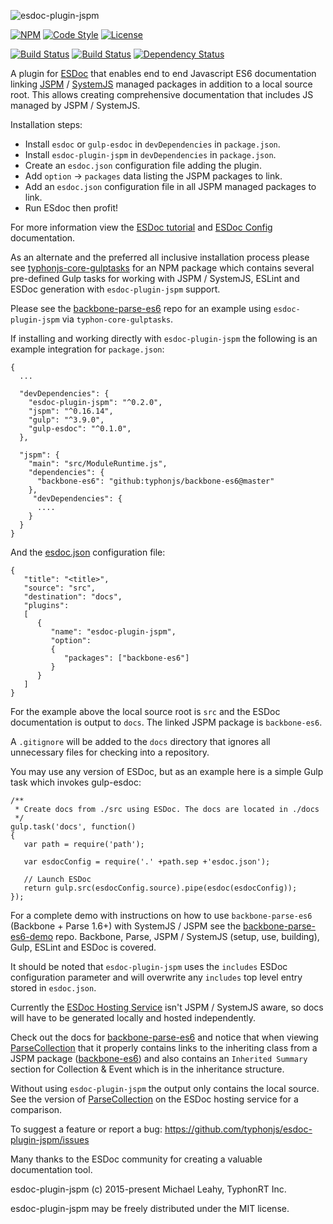 ![esdoc-plugin-jspm](http://i.imgur.com/1TsbnX2.png)

[![NPM](https://img.shields.io/npm/v/esdoc-plugin-jspm.svg?label=npm)](https://www.npmjs.com/package/esdoc-plugin-jspm)
[![Code Style](https://img.shields.io/badge/code%20style-allman-yellowgreen.svg?style=flat)](https://en.wikipedia.org/wiki/Indent_style#Allman_style)
[![License](https://img.shields.io/badge/license-MIT-yellowgreen.svg?style=flat)](https://github.com/typhonjs/esdoc-plugin-jspm/blob/master/LICENSE)

[![Build Status](https://travis-ci.org/typhonjs/esdoc-plugin-jspm.svg?branch=master)](https://travis-ci.org/typhonjs/esdoc-plugin-jspm)
[![Build Status](https://img.shields.io/codecov/c/github/codecov/example-python.svg)](https://codecov.io/github/typhonjs/esdoc-plugin-jspm)
[![Dependency Status](https://www.versioneye.com/user/projects/562b368236d0ab0019001056/badge.svg?style=flat)](https://www.versioneye.com/user/projects/562b368236d0ab0019001056)

A plugin for [ESDoc](https://esdoc.org) that enables end to end Javascript ES6 documentation linking [JSPM](http://jspm.io) / [SystemJS](https://github.com/systemjs/systemjs) managed packages in addition to a local source root. This allows creating comprehensive documentation that includes JS managed by JSPM / SystemJS. 

Installation steps:
- Install `esdoc` or `gulp-esdoc` in `devDependencies` in `package.json`.
- Install `esdoc-plugin-jspm` in `devDependencies` in `package.json`.
- Create an `esdoc.json` configuration file adding the plugin.
- Add `option` -> `packages` data listing the JSPM packages to link.
- Add an `esdoc.json` configuration file in all JSPM managed packages to link.
- Run ESdoc then profit!

For more information view the [ESDoc tutorial](https://esdoc.org/tutorial.html) and [ESDoc Config](https://esdoc.org/config.html) documentation.

As an alternate and the preferred all inclusive installation process please see [typhonjs-core-gulptasks](https://www.npmjs.com/package/typhonjs-core-gulptasks) for an NPM package which contains several pre-defined Gulp tasks for working with JSPM / SystemJS, ESLint and ESDoc generation with `esdoc-plugin-jspm` support.

Please see the [backbone-parse-es6](https://github.com/typhonjs/backbone-parse-es6) repo for an example using `esdoc-plugin-jspm` via `typhon-core-gulptasks`. 

If installing and working directly with `esdoc-plugin-jspm` the following is an example integration for `package.json`:
```
{
  ...

  "devDependencies": {
    "esdoc-plugin-jspm": "^0.2.0",
    "jspm": "^0.16.14",
    "gulp": "^3.9.0",
    "gulp-esdoc": "^0.1.0",
  },
  
  "jspm": {
    "main": "src/ModuleRuntime.js",
    "dependencies": {
      "backbone-es6": "github:typhonjs/backbone-es6@master"
    },
     "devDependencies": {
      ....
    }
  }
}
```

And the [esdoc.json](https://github.com/typhonjs/backbone-parse-es6/blob/master/esdoc.json) configuration file:

```
{
   "title": "<title>",
   "source": "src",
   "destination": "docs",
   "plugins":
   [
      {
         "name": "esdoc-plugin-jspm",
         "option":
         {
            "packages": ["backbone-es6"]
         }
      }
   ]
}
```

For the example above the local source root is `src` and the ESDoc documentation is output to `docs`. The linked JSPM package is `backbone-es6`. 

A `.gitignore` will be added to the `docs` directory that ignores all unnecessary files for checking into a repository. 

You may use any version of ESDoc, but as an example here is a simple Gulp task which invokes gulp-esdoc:

```
/**
 * Create docs from ./src using ESDoc. The docs are located in ./docs
 */
gulp.task('docs', function()
{
   var path = require('path');

   var esdocConfig = require('.' +path.sep +'esdoc.json');

   // Launch ESDoc
   return gulp.src(esdocConfig.source).pipe(esdoc(esdocConfig));
});
```

For a complete demo with instructions on how to use `backbone-parse-es6` (Backbone + Parse 1.6+) with SystemJS / JSPM see the [backbone-parse-es6-demo](https://github.com/typhonjs/backbone-parse-es6-demo) repo. Backbone, Parse, JSPM / SystemJS (setup, use, building), Gulp, ESLint and ESDoc is covered. 

It should be noted that `esdoc-plugin-jspm` uses the `includes` ESDoc configuration parameter and will overwrite any `includes` top level entry stored in `esdoc.json`.  

Currently the [ESDoc Hosting Service](https://doc.esdoc.org/) isn't JSPM / SystemJS aware, so docs will have to be generated locally and hosted independently.

Check out the docs for [backbone-parse-es6](http://js.typhonrt.org/docs/backbone-parse-es6/) and notice that when viewing [ParseCollection](http://js.typhonrt.org/docs/backbone-parse-es6/class/backbone-parse-es6/src/ParseCollection.js~ParseCollection.html) that it properly contains links to the inheriting class from a JSPM package ([backbone-es6](https://github.com/typhonjs/backbone-es6)) and also contains an `Inherited Summary` section for Collection & Event which is in the inheritance structure. 

Without using `esdoc-plugin-jspm` the output only contains the local source. See the version of [ParseCollection](https://doc.esdoc.org/github.com/typhonjs/backbone-parse-es6/class/src/ParseCollection.js~ParseCollection.html) on the ESDoc hosting service for a comparison.

To suggest a feature or report a bug: https://github.com/typhonjs/esdoc-plugin-jspm/issues

Many thanks to the ESDoc community for creating a valuable documentation tool. 

esdoc-plugin-jspm (c) 2015-present Michael Leahy, TyphonRT Inc.

esdoc-plugin-jspm may be freely distributed under the MIT license.

